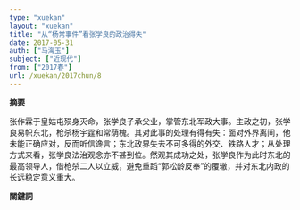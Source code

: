 ```yaml
---
type: "xuekan"
layout: "xuekan"
title: "从“杨常事件”看张学良的政治得失"
date: 2017-05-31
auth: ["马海玉"]
subject: ["近现代"]
from: ["2017春"]
url: /xuekan/2017chun/8
---
```


**摘要**

张作霖于皇姑屯殒身灭命，张学良子承父业，掌管东北军政大事。主政之初，张学良易帜东北，枪杀杨宇霆和常荫槐。其对此事的处理有得有失：面对外界离间，他未能正确应对，反而听信谗言；东北政界失去不可多得的外交、铁路人才；从处理方式来看，张学良法治观念亦不甚到位。然观其成功之处，张学良作为此时东北的最高领导人，借枪杀二人以立威，避免重蹈“郭松龄反奉”的覆辙，并对东北内政的长远稳定意义重大。

**關鍵詞**
